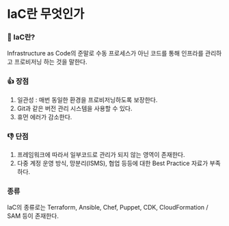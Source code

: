 # IaC란 무엇인가

### 📌 IaC란?
Infrastructure as Code의 준말로 수동 프로세스가 아닌 코드를 통해 인프라를 관리하고 프로비저닝 하는 것을 말한다.

### 👍 장점
1. 일관성 : 매번 동일한 환경을 프로비저닝하도록 보장한다.
2. Git과 같은 버전 관리 시스템을 사용할 수 있다.
3. 휴먼 에러가 감소한다.

### 👎 단점
1. 프레임워크에 따라서 일부코드로 관리가 되지 않는 영역이 존재한다.
2. 다중 계정 운영 방식, 망분리(ISMS), 협업 등등에 대한 Best Practice 자료가 부족하다.

### 종류
IaC의 종류로는 Terraform, Ansible, Chef, Puppet, CDK, CloudFormation / SAM 등이 존재한다.